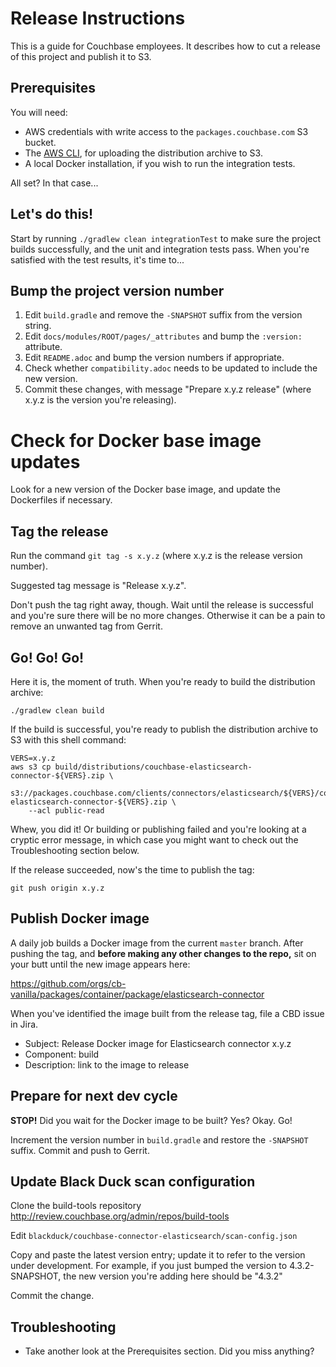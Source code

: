 # Release Instructions

This is a guide for Couchbase employees. It describes how to cut a release of this project
and publish it to S3.


## Prerequisites

You will need:
* AWS credentials with write access to the `packages.couchbase.com` S3 bucket.
* The [AWS CLI](https://docs.aws.amazon.com/cli/latest/userguide/), for uploading the distribution archive to S3.
* A local Docker installation, if you wish to run the integration tests.

All set? In that case...


## Let's do this!

Start by running `./gradlew clean integrationTest` to make sure the project builds successfully,
and the unit and integration tests pass.
When you're satisfied with the test results, it's time to...


## Bump the project version number

1. Edit `build.gradle` and remove the `-SNAPSHOT` suffix from the version string.
2. Edit `docs/modules/ROOT/pages/_attributes` and bump the `:version:` attribute.
3. Edit `README.adoc` and bump the version numbers if appropriate.
4. Check whether `compatibility.adoc` needs to be updated to include the new version.
5. Commit these changes, with message "Prepare x.y.z release"
(where x.y.z is the version you're releasing).

# Check for Docker base image updates

Look for a new version of the Docker base image, and update the Dockerfiles if necessary.

## Tag the release

Run the command `git tag -s x.y.z` (where x.y.z is the release version number).

Suggested tag message is "Release x.y.z".

Don't push the tag right away, though.
Wait until the release is successful and you're sure there will be no more changes.
Otherwise it can be a pain to remove an unwanted tag from Gerrit.


## Go! Go! Go!

Here it is, the moment of truth.
When you're ready to build the distribution archive:

    ./gradlew clean build

If the build is successful, you're ready to publish the distribution archive to S3 with this shell command:

    VERS=x.y.z
    aws s3 cp build/distributions/couchbase-elasticsearch-connector-${VERS}.zip \
        s3://packages.couchbase.com/clients/connectors/elasticsearch/${VERS}/couchbase-elasticsearch-connector-${VERS}.zip \
        --acl public-read


Whew, you did it!
Or building or publishing failed and you're looking at a cryptic error message, in which case you might want to check out the Troubleshooting section below.

If the release succeeded, now's the time to publish the tag:

    git push origin x.y.z

## Publish Docker image

A daily job builds a Docker image from the current `master` branch.
After pushing the tag, and **before making any other changes to the repo,** sit on your butt until the new image appears here:

https://github.com/orgs/cb-vanilla/packages/container/package/elasticsearch-connector

When you've identified the image built from the release tag, file a CBD issue in Jira.

* Subject: Release Docker image for Elasticsearch connector x.y.z
* Component: build
* Description: link to the image to release

## Prepare for next dev cycle

**STOP!** Did you wait for the Docker image to be built? Yes? Okay. Go!

Increment the version number in `build.gradle` and restore the `-SNAPSHOT` suffix.
Commit and push to Gerrit.

## Update Black Duck scan configuration

Clone the build-tools repository http://review.couchbase.org/admin/repos/build-tools

Edit `blackduck/couchbase-connector-elasticsearch/scan-config.json`

Copy and paste the latest version entry; update it to refer to the version under development. For example, if you just bumped the version to 4.3.2-SNAPSHOT, the new version you're adding here should be "4.3.2"

Commit the change.

## Troubleshooting

* Take another look at the Prerequisites section.
Did you miss anything?
